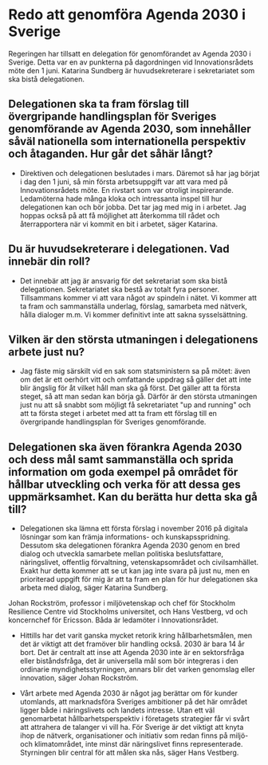 # Redo att genomföra Agenda 2030 i Sverige

Regeringen har tillsatt en delegation för genomförandet av Agenda 2030 i Sverige. Detta var en av punkterna på dagordningen vid Innovationsrådets möte den 1 juni. Katarina Sundberg är huvudsekreterare i sekretariatet som ska bistå delegationen.

## Delegationen ska ta fram förslag till övergripande handlingsplan för Sveriges genomförande av Agenda 2030, som innehåller såväl nationella som internationella perspektiv och åtaganden. Hur går det såhär långt?

- Direktiven och delegationen beslutades i mars. Däremot så har jag börjat i dag den 1 juni, så min första arbetsuppgift var att vara med på Innovationsrådets möte. En rivstart som var otroligt inspirerande. Ledamöterna hade många kloka och intressanta inspel till hur delegationen kan och bör jobba. Det tar jag med mig in i arbetet. Jag hoppas också på att få möjlighet att återkomma till rådet och återrapportera när vi kommit en bit i arbetet, säger Katarina.

## Du är huvudsekreterare i delegationen. Vad innebär din roll?

- Det innebär att jag är ansvarig för det sekretariat som ska bistå delegationen. Sekretariatet ska bestå av totalt fyra personer. Tillsammans kommer vi att vara något av spindeln i nätet. Vi kommer att ta fram och sammanställa underlag, förslag, samarbeta med nätverk, hålla dialoger m.m. Vi kommer definitivt inte att sakna sysselsättning.

## Vilken är den största utmaningen i delegationens arbete just nu?

- Jag fäste mig särskilt vid en sak som statsministern sa på mötet: även om det är ett oerhört vitt och omfattande uppdrag så gäller det att inte blir ängslig för åt vilket håll man ska gå först. Det gäller att ta första steget, så att man sedan kan börja gå. Därför är den största utmaningen just nu att så snabbt som möjligt få sekretariatet "up and running" och att ta första steget i arbetet med att ta fram ett förslag till en övergripande handlingsplan för Sveriges genomförande.

## Delegationen ska även förankra Agenda 2030 och dess mål samt sammanställa och sprida information om goda exempel på området för hållbar utveckling och verka för att dessa ges uppmärksamhet. Kan du berätta hur detta ska gå till?

- Delegationen ska lämna ett första förslag i november 2016 på digitala lösningar som kan främja informations- och kunskapsspridning. Dessutom ska delegationen förankra Agenda 2030 genom en bred dialog och utveckla samarbete mellan politiska beslutsfattare, näringslivet, offentlig förvaltning, vetenskapsområdet och civilsamhället. Exakt hur detta kommer att se ut kan jag inte svara på just nu, men en prioriterad uppgift för mig är att ta fram en plan för hur delegationen ska arbeta med dialog, säger Katarina Sundberg.

Johan Rockström, professor i miljövetenskap och chef för Stockholm Resilience Centre vid Stockholms universitet, och Hans Vestberg, vd och koncernchef för Ericsson. Båda är ledamöter i Innovationsrådet.

- Hittills har det varit ganska mycket retorik kring hållbarhetsmålen, men det är viktigt att det framöver blir handling också. 2030 är bara 14 år bort. Det är centralt att inse att Agenda 2030 inte är en sektorsfråga eller biståndsfråga, det är universella mål som bör integreras i den ordinarie myndighetsstyrningen, annars blir det varken genomslag eller innovation, säger Johan Rockström.

- Vårt arbete med Agenda 2030 är något jag berättar om för kunder utomlands, att marknadsföra Sveriges ambitioner på det här området ligger både i näringslivets och landets intresse. Utan ett väl genomarbetat hållbarhetsperspektiv i företagets strategier får vi svårt att attrahera de talanger vi vill ha. För Sverige är det viktigt att knyta ihop de nätverk, organisationer och initiativ som redan finns på miljö- och klimatområdet, inte minst där näringslivet finns representerade. Styrningen blir central för att målen ska nås, säger Hans Vestberg.
